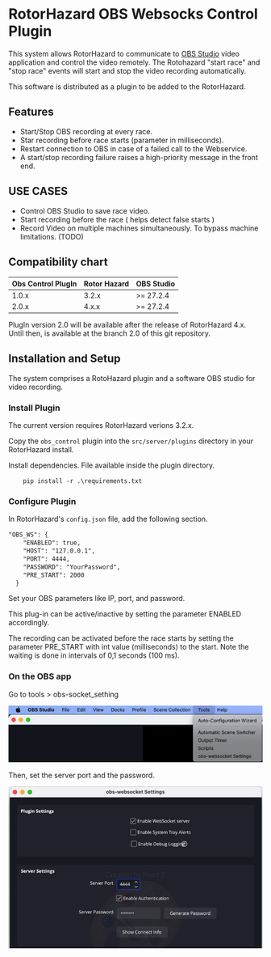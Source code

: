 # RotorHazard OBS Websocks Control Plugin
This system allows RotorHazard to communicate to [OBS Studio](https://obsproject.com/) video application and control the video remotely. The Rotohazard "start race" and "stop race" events will start and stop the video recording automatically.

This software is distributed as a plugin to be added to the RotorHazard.

## Features
* Start/Stop OBS recording at every race.
* Star recording before race starts (parameter in milliseconds).
* Restart connection to OBS in case of a failed call to the Webservice.
* A start/stop recording failure raises a high-priority message in the front end.

## USE CASES
* Control OBS Studio to save race video.
* Start recording before the race ( helps detect false starts )
* Record Video on multiple machines simultaneously. To bypass machine limitations.  (TODO)

## Compatibility chart
Obs Control PlugIn | Rotor Hazard  | OBS Studio
--- | --- | ---
1.0.x | 3.2.x |  >= 27.2.4
2.0.x | 4.x.x |  >= 27.2.4

PlugIn version 2.0 will be available after the release of RotorHazard 4.x. Until then, is available at the branch 2.0 of this git repository.


## Installation and Setup

The system comprises a RotoHazard plugin and a software OBS studio for video recording.

### Install Plugin

The current version requires RotorHazard verions 3.2.x.

Copy the `obs_control` plugin into the `src/server/plugins` directory in your RotorHazard install.

Install dependencies. File available inside the plugin directory.

```
    pip install -r .\requirements.txt
```

### Configure Plugin

In RotorHazard's `config.json` file, add the following section.

```
"OBS_WS": {
	"ENABLED": true,
	"HOST": "127.0.0.1",
	"PORT": 4444,
	"PASSWORD": "YourPassword",
	"PRE_START": 2000
  }
```

Set your OBS parameters like IP, port, and password.

This plug-in can be active/inactive by setting the parameter ENABLED accordingly.

The recording can be activated before the race starts by setting the parameter PRE_START with int value (milliseconds) to the start. Note the waiting is done in intervals of 0,1 seconds (100 ms).


### On the OBS app

Go to tools > obs-socket_sething

<img src="image/obs_01_menu.png" alt="drawing" width="600"/>

Then, set the server port and the password. 

<img src="./image/Obs_02_sethings.png" alt="drawing" width="600"/>
